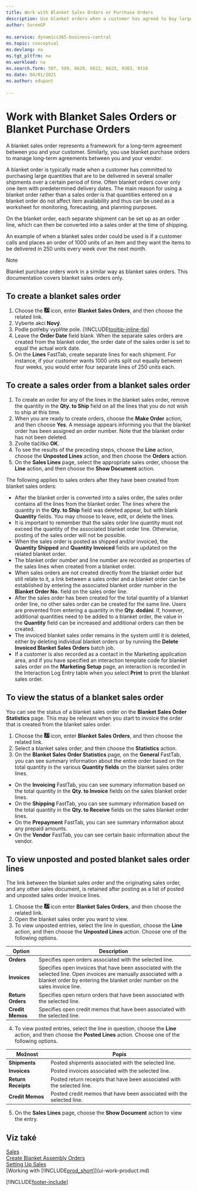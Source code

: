 ```yaml
---
title: Work with Blanket Sales Orders or Purchase Orders
description: Use blanket orders when a customer has agreed to buy large quantities that are to be delivered in several smaller shipments over a certain period of time. The same applies to purchasing.
author: SorenGP

ms.service: dynamics365-business-central
ms.topic: conceptual
ms.devlang: na
ms.tgt_pltfrm: na
ms.workload: na
ms.search.form: 507, 509, 6620, 6622, 6623, 9303, 9310
ms.date: 04/01/2021
ms.author: edupont

---
```

# Work with Blanket Sales Orders or Blanket Purchase Orders

A blanket sales order represents a framework for a long-term agreement between you and your customer. Similarly, you use blanket purchase orders to manage long-term agreements between you and your vendor.

A blanket order is typically made when a customer has committed to purchasing large quantities that are to be delivered in several smaller shipments over a certain period of time. Often blanket orders cover only one item with predetermined delivery dates. The main reason for using a blanket order rather than a sales order is that quantities entered on a blanket order do not affect item availability and thus can be used as a worksheet for monitoring, forecasting, and planning purposes.

On the blanket order, each separate shipment can be set up as an order line, which can then be converted into a sales order at the time of shipping.

An example of when a blanket sales order could be used is if a customer calls and places an order of 1000 units of an item and they want the items to be delivered in 250 units every week over the next month.

> [!NOTE]
> Blanket purchase orders work in a similar way as blanket sales orders. This documentation covers blanket sales orders only.

## To create a blanket sales order

1. Choose the ![Lightbulb that opens the Tell Me feature.](media/ui-search/search_small.png "Tell me what you want to do") icon, enter **Blanket Sales Orders**, and then choose the related link.
2. Vyberte akci **Nový**.
3. Podle potřeby vyplňte pole. [!INCLUDE[tooltip-inline-tip](includes/tooltip-inline-tip_md.md)]
4. Leave the **Order Date** field blank. When the separate sales orders are created from the blanket order, the order date of the sales order is set to equal the actual work date.
5. On the **Lines** FastTab, create separate lines for each shipment. For instance, if your customer wants 1000 units split out equally between four weeks, you would enter four separate lines of 250 units each.

## To create a sales order from a blanket sales order

1. To create an order for any of the lines in the blanket sales order, remove the quantity in the **Qty. to Ship** field on all the lines that you do not wish to ship at this time.
2. When you are ready to create orders, choose the **Make Order** action, and then choose **Yes**. A message appears informing you that the blanket order has been assigned an order number. Note that the blanket order has not been deleted.
3. Zvolte tlačítko **OK**.
4. To see the results of the preceding steps, choose the **Line** action, choose the **Unposted Lines** action, and then choose the **Orders** action.
5. On the **Sales Lines** page, select the appropriate sales order, choose the **Line** action, and then choose the **Show Document** action.

The following applies to sales orders after they have been created from blanket sales orders:

- After the blanket order is converted into a sales order, the sales order contains all the lines from the blanket order. The lines where the quantity in the **Qty. to Ship** field was deleted appear, but with blank **Quantity** fields. You may choose to leave, edit, or delete the lines.
- It is important to remember that the sales order line quantity must not exceed the quantity of the associated blanket order line. Otherwise, posting of the sales order will not be possible.
- When the sales order is posted as shipped and/or invoiced, the **Quantity Shipped** and **Quantity Invoiced** fields are updated on the related blanket order.
- The blanket order number and line number are recorded as properties of the sales lines when created from a blanket order.
- When sales orders are not created directly from the blanket order but still relate to it, a link between a sales order and a blanket order can be established by entering the associated blanket order number in the **Blanket Order No.** field on the sales order line.
- After the sales order has been created for the total quantity of a blanket order line, no other sales order can be created for the same line. Users are prevented from entering a quantity in the **Qty. dodání**. If, however, additional quantities need to be added to a blanket order, the value in the **Quantity** field can be increased and additional orders can then be created.
- The invoiced blanket sales order remains in the system until it is deleted, either by deleting individual blanket orders or by running the **Delete Invoiced Blanket Sales Orders** batch job.
- If a customer is also recorded as a contact in the Marketing application area, and if you have specified an interaction template code for blanket sales order on the **Marketing Setup** page, an interaction is recorded in the Interaction Log Entry table when you select **Print** to print the blanket sales order.

## To view the status of a blanket sales order
You can see the status of a blanket sales order on the **Blanket Sales Order Statistics** page. This may be relevant when you start to invoice the order that is created from the blanket sales order.

1. Choose the ![Lightbulb that opens the Tell Me feature.](media/ui-search/search_small.png "Tell me what you want to do") icon, enter **Blanket Sales Orders**, and then choose the related link.
2. Select a blanket sales order, and then choose the **Statistics** action.
3. On the **Blanket Sales Order Statistics** page, on the **General** FastTab, you can see summary information about the entire order based on the total quantity in the various **Quantity fields** on the blanket sales order lines.

- On the **Invoicing** FastTab, you can see summary information based on the total quantity in the **Qty. to Invoice** fields on the sales blanket order lines.
- On the **Shipping** FastTab, you can see summary information based on the total quantity in the **Qty. to Receive** fields on the sales blanket order lines.
- On the **Prepayment** FastTab, you can see summary information about any prepaid amounts.
- On the **Vendor** FastTab, you can see certain basic information about the vendor.

## To view unposted and posted blanket sales order lines
The link between the blanket sales order and the originating sales order, and any other sales document, is retained after posting as a list of posted and unposted sales order invoice lines.

1. Choose the ![Lightbulb that opens the Tell Me feature.](media/ui-search/search_small.png "Tell me what you want to do") icon enter **Blanket Sales Orders**, and then choose the related link.
2. Open the blanket sales order you want to view.
3. To view unposted entries, select the line in question, choose the **Line** action, and then choose the **Unposted Lines** action. Choose one of the following options.

|Option|Description|
|--|--|
|**Orders**|Specifies open orders associated with the selected line.|
|**Invoices**|Specifies open invoices that have been associated with the selected line. Open invoices are manually associated with a blanket order by entering the blanket order number on the sales invoice line.|
|**Return Orders**|Specifies open return orders that have been associated with the selected line.|
|**Credit Memos**|Specifies open credit memos that have been associated with the selected line.|

4. To view posted entries, select the line in question, choose the **Line** action, and then choose the **Posted Lines** action. Choose one of the following options.

| Možnost | Popis |
|---|----|
| **Shipments** | Posted shipments associated with the selected line. |
| **Invoices** | Posted invoices associated with the selected line. |
| **Return Receipts** | Posted return receipts that have been associated with the selected line. |
| **Credit Memos** | Posted credit memos that have been associated with the selected line. |

5. On the **Sales Lines** page, choose the **Show Document** action to view the entry.

## Viz také

[Sales](sales-manage-sales.md)  
[Create Blanket Assembly Orders](assembly-how-to-create-blanket-assembly-orders.md)  
[Setting Up Sales](sales-setup-sales.md)  
[Working with [!INCLUDE[prod_short](includes/prod_short.md)]](ui-work-product.md)


[!INCLUDE[footer-include](includes/footer-banner.md)]